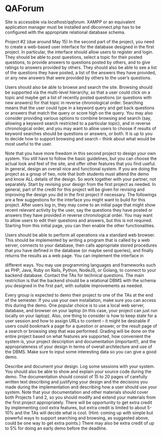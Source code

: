 # QAForum

Site is accessible via *localhost/qaforum*. XAMPP or an equivalent application manager must be installed and dbconnect.php has to be configured with the appropriate relational database schema.

Project #2 (due around May 15)
In the second part of the project, you need to create a web-based user interface for the database designed in the first project. In particular, the interface should allow users to register and login. They should be able to post questions, select a topic for their posted questions, to provide answers to questions posted by others, and to give ratings to answers provided by others. They should also be able to see a list of the questions they have posted, a list of the answers they have provided, or any new answers that were provided by others to the user’s questions.

Users should also be able to browse and search the site. Browsing should be supported via the multi-level hierarchy, so that a user could click on a topic and maybe get a list of recently posted questions (or questions with new answers) for that topic in reverse chronological order. Searching means that the user could type in a keyword query and get back questions or answers that match the query or score high on the query. You may also consider providing various options to combine browsing and search (say, allowing a keyword search restricted to a particular topic), and in reverse chronological order, and you may want to allow users to choose if results of keyword searches should be questions or answers, or both. It is up to you to decide how to support browsing and search – think about what would be most useful to the user.

Note that you have more freedom in this second project to design your own system. You still have to follow the basic guidelines, but you can choose the actual look and feel of the site, and offer other features that you find useful. In general, design an overall nice and functional system. If you are doing the project as a group of two, note that both students must attend the demo and know ALL details of the design. So work together with your partner, not separately. Start by revising your design from the first project as needed. In general, part of the credit for this project will be given for revising and improving the design you did in the first project if necessary.
The followings are a few suggestions for the interface you might want to build for this project. After users log in, they may come to an initial page that might show recent relevant activity by the user, say the questions they have posted or answers they have provided in reverse chronological order. You may want to allow users to edit their questions and answers, but this is not required. Starting from this initial page, you can then enable the other functionalities.

Users should be able to perform all operations via a standard web browser. This should be implemented by writing a program that is called by a web server, connects to your database, then calls appropriate stored procedures that you have defined in the database (or maybe send queries), and finally returns the results as a web page. You can implement the interface in
 
different ways. You may use programming languages and frameworks such as PHP, Java, Ruby on Rails, Python, NodeJS, or Golang, to connect to your backend database. Contact the TAs for technical questions. The main restriction is that the backend should be a relational DBMS with the schema you designed in the first part, with suitable improvements as needed.

Every group is expected to demo their project to one of the TAs at the end of the semester. If you use your own installation, make sure you can access this during the demo. One popular choice is to use a local web server, database, and browser on your laptop (in this case, your project can just run locally on your laptop). Also, one thing to consider is how to keep state for a user session and how to assign URLs to content – it might be desirable if users could bookmark a page for a question or answer, or the result page of a search or browsing step that was performed. Grading will be done on the entire project based on what features are supported, how convenient the system is, your project description and documentation (important!), and the appropriateness of your design in terms of overall architecture and use of the DBMS. Make sure to input some interesting data so you can give a good demo.

Describe and document your design. Log some sessions with your system. You should also be able to show and explain your source code during the demo. The documentation should consist of 15 to 20 pages of carefully written text describing and justifying your design and the decisions you made during the implementation and describing how a user should use your system. Note that your documentation and other materials should cover both Projects 1 and 2, so you should modify and extend your materials from the first project appropriately. There will be opportunity to get extra credit by implementing cool extra features, but extra credit is limited to about 5-10% and the TAs will decide what is cool. (Hint: coming up with simple but powerful ways to support searching and browsing, as suggested above, could be one way to get extra points.) There may also be extra credit of up to 5% for doing an early demo before the deadline.
